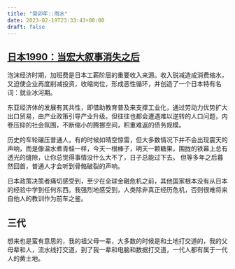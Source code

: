 ```yaml
---
title: "癸卯年::雨水"
date: 2023-02-19T23:33:43+08:00
draft: false
---
```


## [日本1990：当宏大叙事消失之后](https://m.huxiu.com/article/798587.html)

泡沫经济时期，加班费是日本工薪阶层的重要收入来源。收入锐减造成消费缩水，又迫使企业再度削减投资，收缩岗位，形成恶性循环，并创造了一个日本特有名词：就业冰河期。  

东亚经济体的发展有其共性，即借助教育普及来支撑工业化，通过劳动力优势扩大出口贸易，由产业政策引导产业升级。但往往也都会遭遇难以逆转的人口问题，内卷压抑的社会氛围，不断缩小的腾挪空间，积重难返的债务规模。  

历史的车轮碾压普通人，有的时候如晴空惊雷，但大多数情况下并不会出现震天的声响，而是像温水煮青蛙一样，今天一根棒子，明天一颗糖果，围拢的铁幕上总有透光的缝隙，让你总觉得事情没什么大不了，日子总能过下去。 但等多年之后暮然回首，普通人才会听到骨骼破裂的声响。  

日本政策决策者痛切感受到，至少在全球金融危机之前，其他国家根本没有从日本的经验中学到任何东西。我强烈地感受到，人类除非真正经历危机，否则很难将来自他人的教训作为前车之鉴。


## 三代

想来也是蛮有意思的，我的祖父母一辈，大多数的时候是和土地打交道的，我的父母辈和人，流水线打交道，到了我一辈和电脑和数据打交道，一代人都有属于一代人的黄土地。
